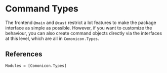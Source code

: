 # Command Types

The frontend `@main` and `@cast` restrict a lot features to make the package interface as simple as possible. However,
if you want to customize the behaviour, you can also create command objects directly via the interfaces at this level,
which are all in `Comonicon.Types`.

## References

```@autodocs
Modules = [Comonicon.Types]
```
